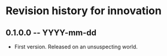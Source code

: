 # Revision history for innovation

## 0.1.0.0  -- YYYY-mm-dd

* First version. Released on an unsuspecting world.
